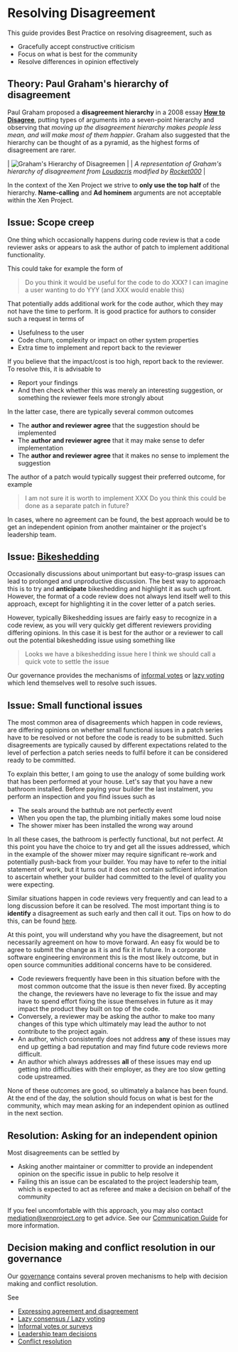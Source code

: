 # Resolving Disagreement

This guide provides Best Practice on resolving disagreement, such as
* Gracefully accept constructive criticism
* Focus on what is best for the community
* Resolve differences in opinion effectively

## Theory: Paul Graham's hierarchy of disagreement
Paul Graham proposed a **disagreement hierarchy** in a 2008 essay 
**[How to Disagree](http://www.paulgraham.com/disagree.html)**, putting types of
arguments into a seven-point hierarchy and observing that *moving up the
disagreement hierarchy makes people less mean, and will make most of them happier*.
Graham also suggested that the hierarchy can be thought of as a pyramid, as the 
highest forms of disagreement are rarer.

| ![Graham's Hierarchy of Disagreemen](https://upload.wikimedia.org/wikipedia/commons/a/a3/Graham%27s_Hierarchy_of_Disagreement-en.svg) |
| *A representation of Graham's hierarchy of disagreement from [Loudacris](http://www.createdebate.com/user/viewprofile/Loudacris) modified by [Rocket000](https://en.wikipedia.org/wiki/User:Rocket000)* |

In the context of the Xen Project we strive to **only use the top half** of the hierarchy.
**Name-calling** and **Ad hominem** arguments are not acceptable within the Xen
Project.

## Issue: Scope creep

One thing which occasionally happens during code review is that a code reviewer
asks or appears to ask the author of patch to implement additional functionality.

This could take for example the form of
> Do you think it would be useful for the code to do XXX? 
> I can imagine a user wanting to do YYY (and XXX would enable this)

That potentially adds additional work for the code author, which they may not have
the time to perform. It is good practice for authors to consider such a request in terms of
* Usefulness to the user
* Code churn, complexity or impact on other system properties
* Extra time to implement and report back to the reviewer

If you believe that the impact/cost is too high, report back to the reviewer. To resolve
this, it is advisable to
* Report your findings
* And then check whether this was merely an interesting suggestion, or something the
reviewer feels more strongly about

In the latter case, there are typically several common outcomes
* The **author and reviewer agree** that the suggestion should be implemented
* The **author and reviewer agree** that it may make sense to defer implementation
* The **author and reviewer agree** that it makes no sense to implement the suggestion

The author of a patch would typically suggest their preferred outcome, for example
> I am not sure it is worth to implement XXX
> Do you think this could be done as a separate patch in future?

In cases, where no agreement can be found, the best approach would be to get an
independent opinion from another maintainer or the project's leadership team.

## Issue: [Bikeshedding](https://en.wiktionary.org/wiki/bikeshedding)

Occasionally discussions about unimportant but easy-to-grasp issues can lead to
prolonged and unproductive discussion. The best way to approach this is to
try and **anticipate** bikeshedding and highlight it as such upfront. However, the
format of a code review does not always lend itself well to this approach, except
for highlighting it in the cover letter of a patch series.

However, typically Bikeshedding issues are fairly easy to recognize in a code review,
as you will very quickly get different reviewers providing differing opinions. In this case
it is best for the author or a reviewer to call out the potential bikeshedding issue using
something like

> Looks we have a bikeshedding issue here
> I think we should call a quick vote to settle the issue

Our governance provides the mechanisms of [informal votes](https://xenproject.org/developers/governance/#informal-votes-or-surveys) or
[lazy voting](https://xenproject.org/developers/governance/#lazyconsensus) which lend
themselves well to resolve such issues.

## Issue: Small functional issues

The most common area of disagreements which happen in code reviews, are differing
opinions on whether small functional issues in a patch series have to be resolved or
not before the code is ready to be submitted. Such disagreements are typically caused
by different expectations related to the level of perfection a patch series needs to fulfil
before it can be considered ready to be committed.

To explain this better, I am going to use the analogy of some building work that has
been performed at your house. Let's say that you have a new bathroom installed.
Before paying your builder the last instalment, you perform an inspection and you find
issues such as
* The seals around the bathtub are not perfectly event
* When you open the tap, the plumbing initially makes some loud noise
* The shower mixer has been installed the wrong way around

In all these cases, the bathroom is perfectly functional, but not perfect. At this point
you have the choice to try and get all the issues addressed, which in the example of
the shower mixer may require significant re-work and potentially push-back from your
builder. You may have to refer to the initial statement of work, but it turns out it does
not contain sufficient information to ascertain whether your builder had committed to
the level of quality you were expecting.

Similar situations happen in code reviews very frequently and can lead to a long
discussion before it can be resolved. The most important thing is to **identify**
a disagreement as such early and then call it out. Tips on how to do this, can be found
[here](communication-practice.md#Misunderstandings).

At this point, you will understand why you have the disagreement, but not necessarily
agreement on how to move forward. An easy fix would be to agree to submit the change
as it is and fix it in future. In a corporate software engineering environment this is the
most likely outcome, but in open source communities additional concerns have to be
considered.
* Code reviewers frequently have been in this situation before with the most common
  outcome that the issue is then never fixed. By accepting the change, the reviewers
  have no leverage to fix the issue and may have to spend effort fixing the issue
  themselves in future as it may impact the product they built on top of the code.
* Conversely, a reviewer may be asking the author to make too many changes of this
  type which ultimately may lead the author to not contribute to the project again.
* An author, which consistently does not address **any** of these issues may end up
  getting a bad reputation and may find future code reviews more difficult.
* An author which always addresses **all** of these issues may end up getting into
  difficulties with their employer, as they are too slow getting code upstreamed.

None of these outcomes are good, so ultimately a balance has been found. At the end
of the day, the solution should focus on what is best for the community, which may
mean asking for an independent opinion as outlined in the next section.

## Resolution: Asking for an independent opinion

Most disagreements can be settled by
* Asking another maintainer or committer to provide an independent opinion on the
  specific issue in public to help resolve it
* Failing this an issue can be escalated to the project leadership team, which is
  expected to act as referee and make a decision on behalf of the community

If you feel uncomfortable with this approach, you may also contact
mediation@xenproject.org to get advice. See our [Communication Guide](communication-guide.md)
for more information.

## Decision making and conflict resolution in our governance

Our [governance](https://xenproject.org/developers/governance/#decisions) contains
several proven mechanisms to help with decision making and conflict resolution.

See
* [Expressing agreement and disagreement](https://xenproject.org/developers/governance/#expressingopinion)
* [Lazy consensus / Lazy voting](https://xenproject.org/developers/governance/#lazyconsensus)
* [Informal votes or surveys](https://xenproject.org/developers/governance/#informal-votes-or-surveys)
* [Leadership team decisions](https://xenproject.org/developers/governance/#leadership)
* [Conflict resolution](https://xenproject.org/developers/governance/#conflict)
